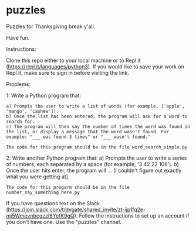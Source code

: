 # puzzles
Puzzles for Thanksgiving break y'all.

Have fun.

Instructions:

Clone this repo either to your local machine or to Repl.it (https://repl.it/languages/python3). If you would like to save your work on Repl.it, make sure to sign in before visiting the link.

Problems:

1: Write a Python program that:

    a) Prompts the user to write a list of words (for example, ['apple', 'mango', 'cashew']). 
    b) Once the list has been entered, the program will ask for a word to search for.
    c) The program will then say the number of times the word was found in the list, or display a message that the word wasn't found. For example: "___ was found 3 times" or "___ wasn't found."

    The code for this program should be in the file word_search_simple.py

2:  Write another Python program that:
    a) Prompts the user to write a series of numbers, each separated by a space (for example, '3 42 22 108').
    b) Once the user hits enter, the program will ... [I couldn't figure out exactly what you were getting at].

    The code for this progarm should be in the file number_say_something_here.py

If you have questions text on the Slack (https://join.slack.com/t/dvgate/shared_invite/zt-ijp1fq2e-mi5WmevnbcgzzI6YefK9gQ). Follow the instructions to set up an account if you don't have one. Use the "puzzles" channel.
